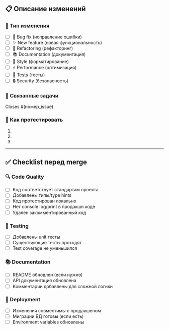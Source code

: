 ## 📋 Описание изменений

<!-- Кратко опишите что изменилось и зачем -->

### 🎯 Тип изменения

- [ ] 🐛 Bug fix (исправление ошибки)
- [ ] ✨ New feature (новая функциональность)
- [ ] 🔧 Refactoring (рефакторинг)
- [ ] 📚 Documentation (документация)
- [ ] 🎨 Style (форматирование)
- [ ] ⚡ Performance (оптимизация)
- [ ] 🧪 Tests (тесты)
- [ ] 🔒 Security (безопасность)

### 🔗 Связанные задачи

Closes #(номер_issue)

### 🧪 Как протестировать

1.
2.
3.

---

## ✅ Checklist перед merge

### 🔍 Code Quality

- [ ] Код соответствует стандартам проекта
- [ ] Добавлены типы/type hints
- [ ] Код протестирован локально
- [ ] Нет console.log/print в продакшн коде
- [ ] Удален закомментированный код

### 🧪 Testing

- [ ] Добавлены unit тесты
- [ ] Существующие тесты проходят
- [ ] Test coverage не уменьшился

### 📚 Documentation

- [ ] README обновлен (если нужно)
- [ ] API документация обновлена
- [ ] Комментарии добавлены для сложной логики

### 🚀 Deployment

- [ ] Изменения совместимы с продакшеном
- [ ] Миграции БД готовы (если есть)
- [ ] Environment variables обновлены
